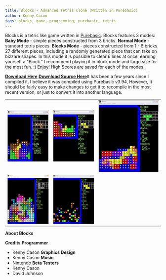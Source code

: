 ```yaml
---
title: Blocks - Advanced Tetris Clone (Written in Purebasic)
author: Kenny Cason
tags: blocks, game, programming, purebasic, tetris
---
```


<p>Blocks is a tetris like game written in <a href="http://www.purebasic.com">Purebasic</a>. Blocks features 3 modes:		
<b>Baby Mode</b> - simple pieces constructed from 3 bricks.
<b>Normal Mode</b> - standard tetris pieces.
<b>Blocks Mode</b> - pieces constructed from 1 - 6 bricks. 27 different pieces, including a randomly generated piece that can take on bizzare shapes. In this mode it is possible to clear 6 lines at once, earning yourself a "Block." I recommend playing it in block mode and large size for the most fun. :) Enjoy!
High Scores are saved for each of the modes.

<a href="/dl/blocks.zip"><b>Download Here</b></a>
<a href="/code/pb/blocks/blocks.pb"><b>Download Source Here</b></a>It has been a few years since I compiled it. I believe it was compiled using Purebasic v3.94, However, It should be fairly easy to make changes to get it to recompile in the most recent version, or just to convert it into another language.

<table width="100%"><tr><td><a href="/code/pb/blocks/screenshot.JPG"><img width="195" src="/code/pb/blocks/screenshot.JPG" alt="Blocks 2D Tetris clone"/></a></td><td><a href="/code/pb/blocks/screenshot2.JPG"><img width="195" src="/code/pb/blocks/screenshot2.JPG" alt="Blocks 2D Tetris clone"/></a></td><td><a href="/code/pb/blocks/screenshot3.JPG"><img width="195" src="/code/pb/blocks/screenshot3.JPG" alt="Blocks 2D Tetris clone"/></a></td  ></tr><tr><td><a href="/code/pb/blocks/screenshot4.JPG"><img width="195" src="/code/pb/blocks/screenshot4.JPG" alt="Blocks 2D Tetris clone"/></a></td><td><a href="/code/pb/blocks/screenshot5.JPG"><img width="195" src="/code/pb/blocks/screenshot5.JPG" alt="Blocks 2D Tetris clone"/></a></td><td width="195"></td></tr></table>

<b>About Blocks</b>


<b>Credits</b>
<b>Programmer</b>
- Kenny Cason
<b>Graphics Design</b>
- Kenny Cason
<b>Music</b>
 - Nintendo
<b>Beta Testers</b>
- Kenny Cason
- David Johnson